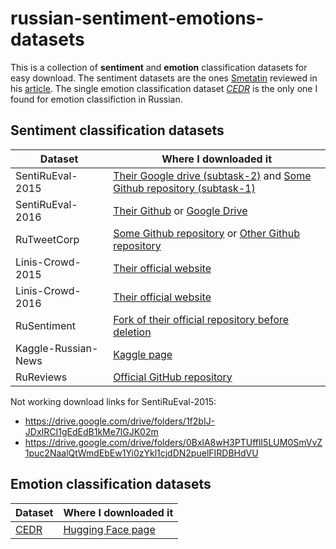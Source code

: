 # russian-sentiment-emotions-datasets

This is a collection of __sentiment__ and __emotion__ classification datasets for easy download. The sentiment datasets are the ones [Smetatin](https://github.com/sismetanin/sentiment-analysis-in-russian) reviewed in his [article](https://www.sciencedirect.com/science/article/abs/pii/S0306457320309730). The single emotion classification dataset [_CEDR_](https://www.sciencedirect.com/science/article/pii/S1877050921013247) is the only one I found for emotion classifiction in Russian.


## Sentiment classification datasets

| Dataset  | Where I downloaded it |
| ------------- | ------------- |
| SentiRuEval-2015  | [Their Google drive (subtask-2)](https://drive.google.com/drive/folders/0B7y8Oyhu03y_fjNIeEo3UFZObTVDQXBrSkNxOVlPaVAxNTJPR1Rpd2U1WEktUVNkcjd3Wms) and [Some Github repository (subtask-1)](https://github.com/antongolubev5/Russian-Sentiment-Analysis-Evaluation-Datasets)  |
| SentiRuEval-2016  | [Their Github](https://github.com/mokoron/sentirueval) or [Google Drive](https://drive.google.com/drive/folders/0BxlA8wH3PTUfV1F1UTBwVTJPd3c?resourcekey=0-k9mcoCJ0D8bfaHa9h3fIWw)  |
| RuTweetCorp  | [Some Github repository](https://github.com/Gavroshe/RuTweetCorp) or [Other Github repository](https://github.com/ahlesen/RuTweetCorp) |
| Linis-Crowd-2015  | [Their official website](http://linis-crowd.org/)  |
| Linis-Crowd-2016  | [Their official website](http://linis-crowd.org/)  |
| RuSentiment  | [Fork of their official repository before deletion](https://github.com/strawberrypie/rusentiment)  |
| Kaggle-Russian-News  | [Kaggle page](https://www.kaggle.com/competitions/sentiment-analysis-in-russian/data) |
| RuReviews  | [Official GitHub repository](https://github.com/sismetanin/rureviews)  |

Not working download links for SentiRuEval-2015:

- <https://drive.google.com/drive/folders/1f2bIJ-JDxIRCI1gEdEdB1kMe7lGJK02m>
- <https://drive.google.com/drive/folders/0BxlA8wH3PTUfflI5LUM0SmVvZ1puc2NaalQtWmdEbEw1Yi0zYkl1cjdDN2puelFIRDBHdVU>

## Emotion classification datasets

| Dataset  | Where I downloaded it |
| ------------- | ------------- |
| [CEDR](https://www.sciencedirect.com/science/article/pii/S1877050921013247)  | [Hugging Face page](https://huggingface.co/datasets/cedr) |
